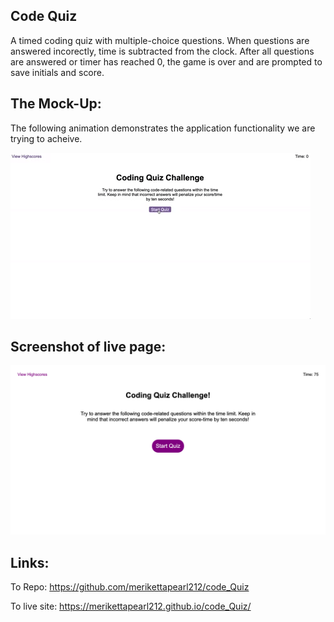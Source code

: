 
## Code Quiz 

A timed coding quiz with multiple-choice questions. When questions are answered incorectly, time is subtracted from the clock. After all questions are answered or timer has reached 0, the game is over and are prompted to save initials and score. 

## The Mock-Up: 

The following animation demonstrates the application functionality we are trying to acheive. 

![code quiz](./Develop/04-web-apis-homework-demo.gif)

## Screenshot of live page:
![Screenshot](./Develop/code_Quizscreenshot.png)

## Links:
To Repo:
https://github.com/merikettapearl212/code_Quiz

To live site:
https://merikettapearl212.github.io/code_Quiz/

